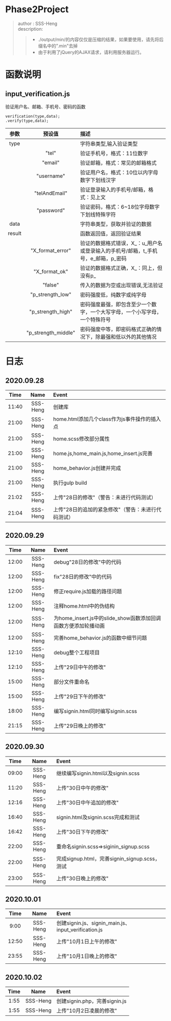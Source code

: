 
# Phase2Project  

>author : SSS-Heng  
>description:  
>
>>+ ./output/min/的内容仅仅是压缩的结果，如果要使用，请先将后缀名中的".min"去掉  
>>+ 由于利用了jQuery的AJAX请求，请利用服务器运行。

# 函数说明  

## input_verification.js  

验证用户名、邮箱、手机号、密码的函数

    verification(type,data);  
    .verify(type,data);

参数|预设值|描述  
:-:|:-:|:-  
type||字符串类型,输入验证类型  
&nbsp;|"tel"|验证手机号，格式：11位数字  
&nbsp;|"email"|验证邮箱，格式：常见的邮箱格式  
&nbsp;|"username"|验证用户名，格式：10位以内字母数字下划线汉字  
&nbsp;|"telAndEmail"|验证登录输入的手机号/邮箱，格式：见上文  
&nbsp;|"password"|验证密码，格式：6~18位字母数字下划线特殊字符  
data||字符串类型，获取并验证的数据  
result||函数返回值，返回验证结果  
&nbsp;|"X_format_error"|验证的数据格式错误，X_：u_用户名或登录输入的手机号/邮箱，t_手机号，e_邮箱，p_密码  
&nbsp;|"X_format_ok"|验证的数据格式正确，X_：同上，但没有p_  
&nbsp;|"false"|传入的数据为空或出现错误,无法验证  
&nbsp;|"p_strength_low"|密码强度低，纯数字或纯字母  
&nbsp;|"p_strength_high"|密码强度最强，即包含至少一个数字，一个大写字母，一个小写字母，一个特殊符号  
&nbsp;|"p_strength_middle"|密码强度中等，即密码格式正确的情况下，除最强和低以外的其他情况  

# 日志  

## 2020\.09\.28  

Time|Name|Event  
:-:|:-:|:-  
11:40|SSS-Heng|创建库  
21:00|SSS-Heng|home.html添加几个class作为js事件操作的插入点  
21:00|SSS-Heng|home.scss修改部分属性  
21:00|SSS-Heng|home.js,home_main.js,home_insert.js完善  
21:00|SSS-Heng|home_behavior.js创建并完成  
21:00|SSS-Heng|执行gulp build  
21:02|SSS-Heng|上传"28日的修改"（警告：未进行代码测试）  
21:04|SSS-Heng|上传"28日的追加的紧急修改"（警告：未进行代码测试）  

## 2020\.09\.29  

Time|Name|Event  
:-:|:-:|:-  
12:00|SSS-Heng|debug"28日的修改"中的代码  
12:00|SSS-Heng|fix"28日的修改"中的代码  
12:00|SSS-Heng|修正require.js加载的路径问题  
12:00|SSS-Heng|注释home.html中的伪结构  
12:00|SSS-Heng|为home_insert.js中的slide_show函数添加回调函数方便添加轮播动画  
12:00|SSS-Heng|完善home_behavior.js的函数中细节问题  
12:10|SSS-Heng|debug整个工程项目  
12:10|SSS-Heng|上传"29日中午的修改"  
15:00|SSS-Heng|部分文件重命名  
15:00|SSS-Heng|上传"29日下午的修改"  
18:00|SSS-Heng|编写signin.html同时编写signin.scss  
21:15|SSS-Heng|上传"29日晚上的修改"

## 2020\.09\.30  

Time|Name|Event  
:-:|:-:|:-  
09:00|SSS-Heng|继续编写signin.html以及signin.scss  
11:20|SSS-Heng|上传"30日中午的修改"  
12:16|SSS-Heng|上传"30日中午追加的修改"  
16:40|SSS-Heng|signin.html及signin.scss完成和测试  
16:42|SSS-Heng|上传"30日下午的修改"  
22:00|SSS-Heng|重命名signin.scss=>siginin_signup.scss  
22:00|SSS-Heng|完成signup.html，完善signin_signup.scss，测试  
23:00|SSS-Heng|上传"30日晚上的修改"  

## 2020\.10\.01  

Time|Name|Event  
:-:|:-:|:-  
9:00|SSS-Heng|创建signin.js、signin_main.js、input_verification.js  
12:50|SSS-Heng|上传"10月1日上午的修改"  
23:55|SSS-Heng|上传"10月1日晚上的修改"  

## 2020\.10\.02  

Time|Name|Event  
:-:|:-:|:-  
1:55|SSS-Heng|创建signin.php，完善signin.js  
1:55|SSS-Heng|上传"10月2日凌晨的修改"  
